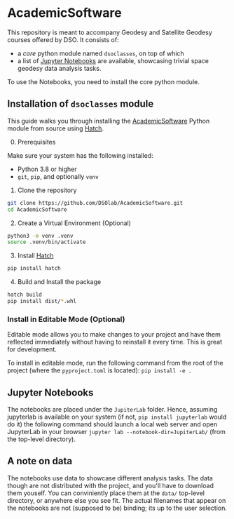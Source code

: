 # AcademicSoftware

This repository is meant to accompany Geodesy and Satellite Geodesy courses offered by DSO. It consists of:
 - a *core* python module named `dsoclasses`, on top of which
 - a list of [Jupyter Notebooks](https://jupyter.org/) are available, showcasing trivial space geodesy data analysis tasks.

To use the Notebooks, you need to install the core python module.

## Installation of `dsoclasses` module

This guide walks you through installing the [AcademicSoftware](https://github.com/DSOlab/AcademicSoftware) Python module from source using [Hatch](https://hatch.pypa.io/).


0. Prerequisites

Make sure your system has the following installed:

- Python 3.8 or higher
- `git`, `pip`, and optionally `venv`

 1. Clone the repository

```bash
git clone https://github.com/DSOlab/AcademicSoftware.git
cd AcademicSoftware
```

2. Create a Virtual Environment (Optional)

```bash
python3 -m venv .venv
source .venv/bin/activate
```

3. Install  [Hatch](https://hatch.pypa.io/)

```bash
pip install hatch
```

4. Build and Install the package

```bash
hatch build
pip install dist/*.whl
```

### Install in Editable Mode (Optional)

Editable mode allows you to make changes to your project and have them reflected 
immediately without having to reinstall it every time. This is great for development.

To install in editable mode, run the following command from the root of the 
project (where the `pyproject.toml` is located): `pip install -e .`

## Jupyter Notebooks

The notebooks are placed under the `JupiterLab` folder. Hence, assuming jupyterlab is available on your system (if not, `pip install jupyterlab` would do it) the following command should 
launch a local web server and open JupyterLab in your browser `jupyter lab --notebook-dir=JupiterLab/` (from the top-level directory).

## A note on data

The notebooks use data to showcase different analysis tasks. The data though are not distributed with the project, and you'll have to download them youself. You can conviniently place them at the `data/` top-level directory, or anywhere else you see fit. The actual filenames that appear on the notebooks are not (supposed to be) binding; its up to the user selection.
